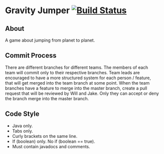 # Gravity Jumper [![Build Status](https://travis-ci.org/RMHSProgrammingClub/Gravity-Jumper.svg?branch=master)](https://travis-ci.org/RMHSProgrammingClub/Gravity-Jumper)

## About ##
A game about jumping from planet to planet.

## Commit Process ##
There are different branches for different teams. The members of each team will
commit only to their respective branches. Team leads are encouraged to have
a more structured system for each person / feature, that will get merged into
the team branch at some point. When the team branches have a feature to merge
into the master branch, create a pull request that will be reviewed by Will
and Jake. Only they can accept or deny the branch merge into the master branch.

## Code Style ##
 - Java only.
 - Tabs only.
 - Curly brackets on the same line.
 - If (boolean) only. No if (boolean == true).
 - Must contain javadocs and comments.
